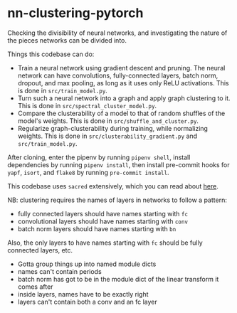# nn-clustering-pytorch
Checking the divisibility of neural networks, and investigating the nature of the pieces networks can be divided into.

Things this codebase can do:

- Train a neural network using gradient descent and pruning. The neural network can have convolutions, fully-connected layers, batch norm, dropout, and max pooling, as long as it uses only ReLU activations. This is done in `src/train_model.py`.
- Turn such a neural network into a graph and apply graph clustering to it. This is done in `src/spectral_cluster_model.py`.
- Compare the clusterability of a model to that of random shuffles of the model's weights. This is done in `src/shuffle_and_cluster.py`.
- Regularize graph-clusterability during training, while normalizing weights. This is done in `src/clusterability_gradient.py` and `src/train_model.py`.

After cloning, enter the pipenv by running `pipenv shell`, install dependencies by running `pipenv install`, then install pre-commit hooks for `yapf`, `isort`, and `flake8` by running `pre-commit install`.

This codebase uses `sacred` extensively, which you can read about [here](https://sacred.readthedocs.io/en/stable/).

NB: clustering requires the names of layers in networks to follow a pattern:

- fully connected layers should have names starting with `fc`
- convolutional layers should have names starting with `conv`
- batch norm layers should have names starting with `bn`

Also, the only layers to have names starting with `fc` should be fully connected layers, etc.

- Gotta group things up into named module dicts
- names can't contain periods
- batch norm has got to be in the module dict of the linear transform it comes after
- inside layers, names have to be exactly right
- layers can't contain both a conv and an fc layer
